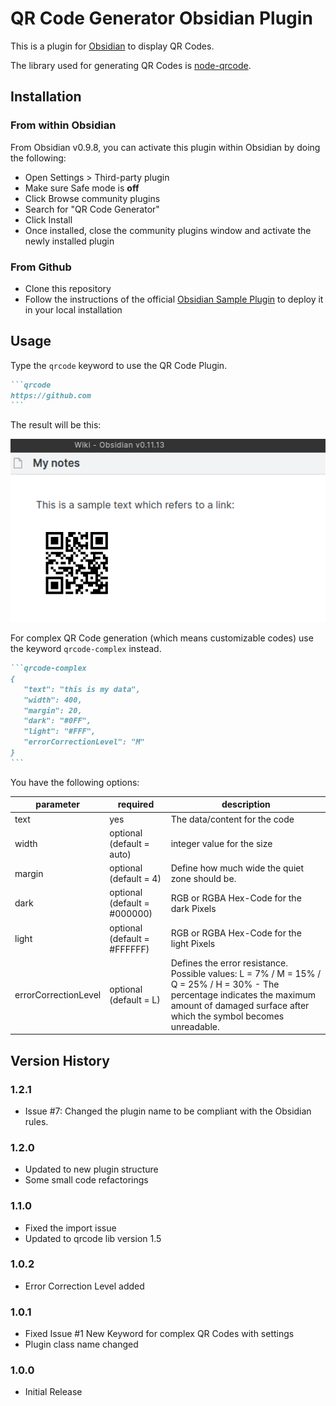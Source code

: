 # QR Code Generator Obsidian Plugin

This is a plugin for [Obsidian](https://obsidian.md) to display QR Codes.

The library used for generating QR Codes is [node-qrcode](https://github.com/soldair/node-qrcode).


## Installation
### From within Obsidian
From Obsidian v0.9.8, you can activate this plugin within Obsidian by doing the following:
- Open Settings > Third-party plugin
- Make sure Safe mode is **off**
- Click Browse community plugins
- Search for "QR Code Generator"
- Click Install
- Once installed, close the community plugins window and activate the newly installed plugin

### From Github
- Clone this repository
- Follow the instructions of the official [Obsidian Sample Plugin](https://github.com/obsidianmd/obsidian-sample-plugin) to deploy it in your local installation

## Usage

Type the `qrcode` keyword to use the QR Code Plugin.

````markdown
```qrcode
https://github.com
```
````

The result will be this:

![Screenshot](https://raw.githubusercontent.com/rudimuc/obsidian-qrcode/main/obsidian_rendered.png)

For complex QR Code generation (which means customizable codes) use the keyword `qrcode-complex` instead.

````markdown
```qrcode-complex
{
   "text": "this is my data",
   "width": 400,
   "margin": 20,
   "dark": "#0FF",
   "light": "#FFF",
   "errorCorrectionLevel": "M"
}
```
````

You have the following options:

|parameter|required|description|
|--|--|--|
|text  |yes  | The data/content for the code
|width|optional (default = auto)| integer value for the size
|margin|optional (default = 4)| Define how much wide the quiet zone should be.
|dark|optional (default = #000000)| RGB or RGBA Hex-Code for the dark Pixels
|light|optional (default = #FFFFFF)| RGB or RGBA Hex-Code for the light Pixels
|errorCorrectionLevel|optional (default = L)| Defines the error resistance. Possible values: L = 7% / M = 15% / Q = 25% / H = 30% - The percentage indicates the maximum amount of damaged surface after which the symbol becomes unreadable.

## Version History

### 1.2.1
- Issue #7: Changed the plugin name to be compliant with the Obsidian rules.

### 1.2.0
- Updated to new plugin structure
- Some small code refactorings

### 1.1.0
- Fixed the import issue
- Updated to qrcode lib version 1.5

### 1.0.2
- Error Correction Level added

### 1.0.1
- Fixed Issue #1 New Keyword for complex QR Codes with settings
- Plugin class name changed

### 1.0.0
- Initial Release

